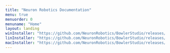 ```yaml
---
title: "Neuron Robotics Documentation"
menu: true
menuorder: 0
menuname: "Home"
layout: landing
winInstaller: "https://github.com/NeuronRobotics/BowlerStudio/releases/download/0.2.23/Windows-BowlerStudio-0.2.23.exe"
linInstaller: "https://github.com/NeuronRobotics/BowlerStudio/releases/download/0.2.23/Ubuntu-BowlerStudio-0.2.23.deb"
macInstaller: "https://github.com/NeuronRobotics/BowlerStudio/releases/download/0.2.23/MacOSX-BowlerStudio-0.2.23.zip"
---
```


